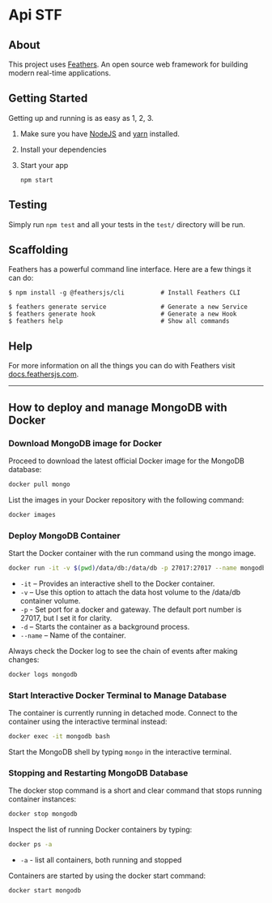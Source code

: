 # Api STF

## About

This project uses [Feathers](http://feathersjs.com). An open source web framework for building modern real-time applications.

## Getting Started

Getting up and running is as easy as 1, 2, 3.

1. Make sure you have [NodeJS](https://nodejs.org/) and [yarn](https://yarnpkg.com/) installed.
2. Install your dependencies

3. Start your app

   ```
   npm start
   ```

## Testing

Simply run `npm test` and all your tests in the `test/` directory will be run.

## Scaffolding

Feathers has a powerful command line interface. Here are a few things it can do:

```
$ npm install -g @feathersjs/cli          # Install Feathers CLI

$ feathers generate service               # Generate a new Service
$ feathers generate hook                  # Generate a new Hook
$ feathers help                           # Show all commands
```

## Help

For more information on all the things you can do with Feathers visit [docs.feathersjs.com](http://docs.feathersjs.com).

---

## How to deploy and manage MongoDB with Docker

### Download MongoDB image for Docker

Proceed to download the latest official Docker image for the MongoDB database:

```bash
docker pull mongo
```

List the images in your Docker repository with the following command:

```bash
docker images
```

### Deploy MongoDB Container

Start the Docker container with the run command using the mongo image.

```bash
docker run -it -v $(pwd)/data/db:/data/db -p 27017:27017 --name mongodb -d mongo
```

- `-it` – Provides an interactive shell to the Docker container.
- `-v` – Use this option to attach the data host volume to the /data/db container volume.
- `-p` - Set port for a docker and gateway. The default port number is 27017, but I set it for clarity.
- `-d` – Starts the container as a background process.
- `--name` – Name of the container.

Always check the Docker log to see the chain of events after making changes:

```bash
docker logs mongodb
```

### Start Interactive Docker Terminal to Manage Database

The container is currently running in detached mode. Connect to the container using the interactive terminal instead:

```bash
docker exec -it mongodb bash
```

Start the MongoDB shell by typing `mongo` in the interactive terminal.

### Stopping and Restarting MongoDB Database

The docker stop command is a short and clear command that stops running container instances:

```bash
docker stop mongodb
```

Inspect the list of running Docker containers by typing:

```bash
docker ps -a
```

- `-a` - list all containers, both running and stopped

Containers are started by using the docker start command:

```bash
docker start mongodb
```
